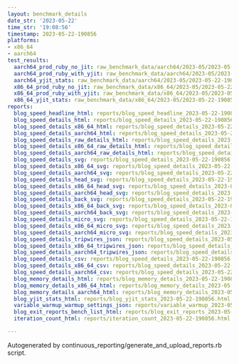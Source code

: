 ```yaml
---
layout: benchmark_details
date_str: '2023-05-22'
time_str: '19:08:56'
timestamp: 2023-05-22-190856
platforms:
- x86_64
- aarch64
test_results:
  aarch64_prod_ruby_no_jit: raw_benchmark_data/aarch64/2023-05/2023-05-22-190856_basic_benchmark_aarch64_prod_ruby_no_jit.json
  aarch64_prod_ruby_with_yjit: raw_benchmark_data/aarch64/2023-05/2023-05-22-190856_basic_benchmark_aarch64_prod_ruby_with_yjit.json
  aarch64_yjit_stats: raw_benchmark_data/aarch64/2023-05/2023-05-22-190856_basic_benchmark_aarch64_yjit_stats.json
  x86_64_prod_ruby_no_jit: raw_benchmark_data/x86_64/2023-05/2023-05-22-190856_basic_benchmark_x86_64_prod_ruby_no_jit.json
  x86_64_prod_ruby_with_yjit: raw_benchmark_data/x86_64/2023-05/2023-05-22-190856_basic_benchmark_x86_64_prod_ruby_with_yjit.json
  x86_64_yjit_stats: raw_benchmark_data/x86_64/2023-05/2023-05-22-190856_basic_benchmark_x86_64_yjit_stats.json
reports:
  blog_speed_headline_html: reports/blog_speed_headline_2023-05-22-190856.html
  blog_speed_details_html: reports/blog_speed_details_2023-05-22-190856.html
  blog_speed_details_x86_64_html: reports/blog_speed_details_2023-05-22-190856.x86_64.html
  blog_speed_details_aarch64_html: reports/blog_speed_details_2023-05-22-190856.aarch64.html
  blog_speed_details_raw_details_html: reports/blog_speed_details_2023-05-22-190856.raw_details.html
  blog_speed_details_x86_64_raw_details_html: reports/blog_speed_details_2023-05-22-190856.x86_64.raw_details.html
  blog_speed_details_aarch64_raw_details_html: reports/blog_speed_details_2023-05-22-190856.aarch64.raw_details.html
  blog_speed_details_svg: reports/blog_speed_details_2023-05-22-190856.svg
  blog_speed_details_x86_64_svg: reports/blog_speed_details_2023-05-22-190856.x86_64.svg
  blog_speed_details_aarch64_svg: reports/blog_speed_details_2023-05-22-190856.aarch64.svg
  blog_speed_details_head_svg: reports/blog_speed_details_2023-05-22-190856.head.svg
  blog_speed_details_x86_64_head_svg: reports/blog_speed_details_2023-05-22-190856.x86_64.head.svg
  blog_speed_details_aarch64_head_svg: reports/blog_speed_details_2023-05-22-190856.aarch64.head.svg
  blog_speed_details_back_svg: reports/blog_speed_details_2023-05-22-190856.back.svg
  blog_speed_details_x86_64_back_svg: reports/blog_speed_details_2023-05-22-190856.x86_64.back.svg
  blog_speed_details_aarch64_back_svg: reports/blog_speed_details_2023-05-22-190856.aarch64.back.svg
  blog_speed_details_micro_svg: reports/blog_speed_details_2023-05-22-190856.micro.svg
  blog_speed_details_x86_64_micro_svg: reports/blog_speed_details_2023-05-22-190856.x86_64.micro.svg
  blog_speed_details_aarch64_micro_svg: reports/blog_speed_details_2023-05-22-190856.aarch64.micro.svg
  blog_speed_details_tripwires_json: reports/blog_speed_details_2023-05-22-190856.tripwires.json
  blog_speed_details_x86_64_tripwires_json: reports/blog_speed_details_2023-05-22-190856.x86_64.tripwires.json
  blog_speed_details_aarch64_tripwires_json: reports/blog_speed_details_2023-05-22-190856.aarch64.tripwires.json
  blog_speed_details_csv: reports/blog_speed_details_2023-05-22-190856.csv
  blog_speed_details_x86_64_csv: reports/blog_speed_details_2023-05-22-190856.x86_64.csv
  blog_speed_details_aarch64_csv: reports/blog_speed_details_2023-05-22-190856.aarch64.csv
  blog_memory_details_html: reports/blog_memory_details_2023-05-22-190856.html
  blog_memory_details_x86_64_html: reports/blog_memory_details_2023-05-22-190856.x86_64.html
  blog_memory_details_aarch64_html: reports/blog_memory_details_2023-05-22-190856.aarch64.html
  blog_yjit_stats_html: reports/blog_yjit_stats_2023-05-22-190856.html
  variable_warmup_warmup_settings_json: reports/variable_warmup_2023-05-22-190856.warmup_settings.json
  blog_exit_reports_bench_list_html: reports/blog_exit_reports_2023-05-22-190856.bench_list.html
  iteration_count_html: reports/iteration_count_2023-05-22-190856.html

---
```

Autogenerated by continuous_reporting/generate_and_upload_reports.rb script.
